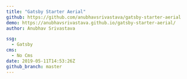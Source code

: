 ```yaml
---
title: "Gatsby Starter Aerial"
github: https://github.com/anubhavsrivastava/gatsby-starter-aerial
demo: https://anubhavsrivastava.github.io/gatsby-starter-aerial/
author: Anubhav Srivastava

ssg:
  - Gatsby
cms:
  - No Cms
date: 2019-05-11T14:53:26Z
github_branch: master
---
```

